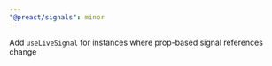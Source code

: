 ```yaml
---
"@preact/signals": minor
---
```


Add `useLiveSignal` for instances where prop-based signal references change
